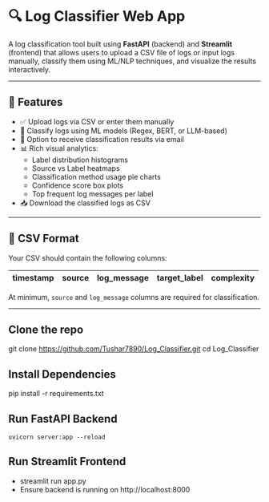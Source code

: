 # 🔍 Log Classifier Web App

A log classification tool built using **FastAPI** (backend) and **Streamlit** (frontend) that allows users to upload a CSV file of logs or input logs manually, classify them using ML/NLP techniques, and visualize the results interactively.

---

## 🚀 Features

- ✅ Upload logs via CSV or enter them manually
- 🧠 Classify logs using ML models (Regex, BERT, or LLM-based)
- 📧 Option to receive classification results via email
- 📊 Rich visual analytics:
  - Label distribution histograms
  - Source vs Label heatmaps
  - Classification method usage pie charts
  - Confidence score box plots
  - Top frequent log messages per label
- 📥 Download the classified logs as CSV

---

## 📁 CSV Format

Your CSV should contain the following columns:

| timestamp | source | log_message | target_label | complexity |
|-----------|--------|-------------|---------------|------------|

At minimum, `source` and `log_message` columns are required for classification.

---



## Clone the repo
git clone https://github.com/Tushar7890/Log_Classifier.git
cd Log_Classifier

## Install Dependencies
pip install -r requirements.txt


## Run FastAPI Backend
`uvicorn server:app --reload`


## Run Streamlit Frontend
- streamlit run app.py
- Ensure backend is running on http://localhost:8000
